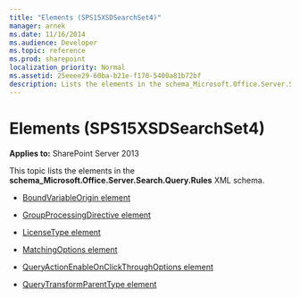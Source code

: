 ```yaml
---
title: "Elements (SPS15XSDSearchSet4)"
manager: arnek
ms.date: 11/16/2014
ms.audience: Developer
ms.topic: reference
ms.prod: sharepoint
localization_priority: Normal
ms.assetid: 25eeee29-60ba-b21e-f170-5400a81b72bf
description: Lists the elements in the schema_Microsoft.Office.Server.Search.Query.Rules XML schema.
---
```


# Elements (SPS15XSDSearchSet4)

**Applies to:** SharePoint Server 2013

This topic lists the elements in the **schema_Microsoft.Office.Server.Search.Query.Rules** XML schema.
  
- [BoundVariableOrigin element](boundvariableorigin-element-sps15xsdsearchset4.md)
    
- [GroupProcessingDirective element](groupprocessingdirective-element-sps15xsdsearchset4.md)
    
- [LicenseType element](licensetype-element-sps15xsdsearchset4.md)
    
- [MatchingOptions element](matchingoptions-element-sps15xsdsearchset4.md)
    
- [QueryActionEnableOnClickThroughOptions element](queryactionenableonclickthroughoptions-element-sps15xsdsearchset4.md)
    
- [QueryTransformParentType element](querytransformparenttype-element-sps15xsdsearchset4.md)
    

